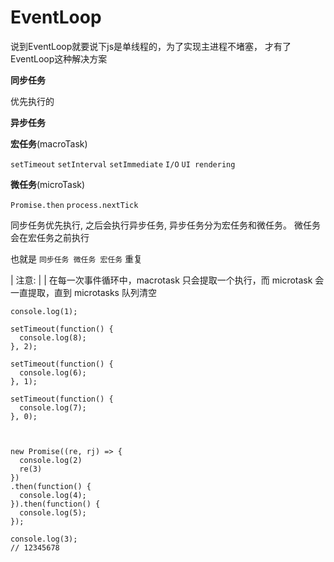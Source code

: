 # EventLoop

说到EventLoop就要说下js是单线程的，为了实现主进程不堵塞， 才有了EventLoop这种解决方案

**同步任务**

优先执行的

**异步任务**

**宏任务**(macroTask)

`setTimeout` `setInterval` `setImmediate` `I/O` `UI rendering`

**微任务**(microTask)

`Promise.then` `process.nextTick`

同步任务优先执行, 之后会执行异步任务, 异步任务分为宏任务和微任务。 微任务会在宏任务之前执行

也就是 `同步任务 微任务 宏任务` 重复

| 注意:
|
| 在每一次事件循环中，macrotask 只会提取一个执行，而 microtask 会一直提取，直到 microtasks 队列清空

```
console.log(1);

setTimeout(function() {
  console.log(8);
}, 2);

setTimeout(function() {
  console.log(6);
}, 1);

setTimeout(function() {
  console.log(7);
}, 0);



new Promise((re, rj) => {
  console.log(2)
  re(3)
})
.then(function() {
  console.log(4);
}).then(function() {
  console.log(5);
});

console.log(3);
// 12345678
```
